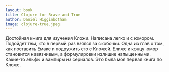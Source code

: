 ```yaml
---
layout: book
title: Clojure for Brave and True
author: Daniel Higginbotham
image: clojure-true.jpeg
---
```


Достойная книга для изучения Кложи. Написана легко и с юмором. Подойдет тем, кто
в первый раз взялся за скобочки. Одна из глав о том, как поставить Емакс и
подружить его с Кложей. Ближе к концу юмор становится навязчивым, а формулировки
излишне напыщенными. Какие-то эльфы и вампиры из сериалов. Это была моя первая
книга по Кложе.
